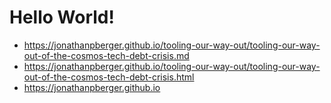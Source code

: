 # Hello World!

- https://jonathanpberger.github.io/tooling-our-way-out/tooling-our-way-out-of-the-cosmos-tech-debt-crisis.md
- https://jonathanpberger.github.io/tooling-our-way-out/tooling-our-way-out-of-the-cosmos-tech-debt-crisis.html
- https://jonathanpberger.github.io
